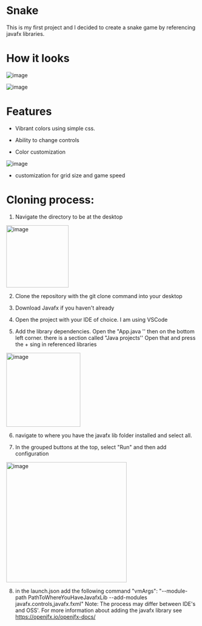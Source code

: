 # Snake
This is my first project and I decided to create a snake game by referencing javafx libraries.
# How it looks
![image](https://user-images.githubusercontent.com/114988369/212557429-ac87cc1a-7b00-4176-9c1d-6006a4ccb039.png)

![image](https://user-images.githubusercontent.com/114988369/212557309-2c508682-4c23-4604-bf0f-983477112e0a.png)
# Features
* Vibrant colors using simple css.
* Ability to change controls

* Color customization

![image](https://user-images.githubusercontent.com/114988369/212557413-9fc43a6b-234c-49cb-99d9-234c5c61079f.png)
* customization for grid size and game speed
# Cloning process:
1. Navigate the directory to be at the desktop 

<img width="164" alt="image" src="https://user-images.githubusercontent.com/114988369/212747407-0580196c-9adc-4ee6-9213-70f48affeab2.png">

2. Clone the repository with the git clone command into your desktop

3. Download Javafx if you haven't  already

4. Open the project with your IDE of choice. I am using VSCode

5. Add the library dependencies. Open the "App.java '' then on the bottom left corner. there is a section called "Java projects'' Open that and press the + sing in referenced libraries

<img width="195" alt="image" src="https://user-images.githubusercontent.com/114988369/212747748-d01213c8-9f4c-4537-85c4-b053660a77b2.png">

6. navigate to where you have the javafx lib folder installed and select all.

7. In the grouped buttons at the top, select "Run" and then add configuration 

<img width="317" alt="image" src="https://user-images.githubusercontent.com/114988369/212747977-dbe204d5-f4d8-4964-87bd-39bb24108a24.png">

8. in the launch.json add the following command
"vmArgs": "--module-path PathToWhereYouHaveJavafxLib --add-modules javafx.controls,javafx.fxml"
Note: 
The process may differ between IDE's and OSS'. For more information about adding the javafx library see https://openjfx.io/openjfx-docs/

